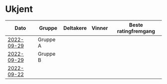 # Ukjent

| Dato | Gruppe | Deltakere | Vinner | Beste ratingfremgang |
|-|-|-|-|-|
|[2022-09-29](resultater/Fi220929-A.htm)|Gruppe A||||
|[2022-09-29](resultater/Fi220929-B.htm)|Gruppe B||||
|[2022-09-22](resultater/Hu220922_1.htm)|||||
